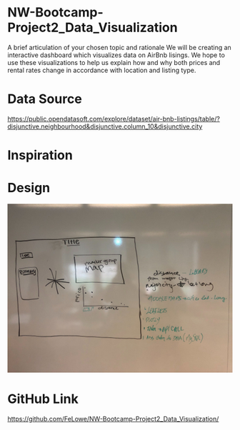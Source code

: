 # NW-Bootcamp-Project2_Data_Visualization

A brief articulation of your chosen topic and rationale
We will be creating an interactive dashboard which visualizes data on AirBnb lisings. We hope to use these visualizations to help us explain how and why both prices and rental rates change in accordance with location and listing type.

# Data Source 
https://public.opendatasoft.com/explore/dataset/air-bnb-listings/table/?disjunctive.neighbourhood&disjunctive.column_10&disjunctive.city

# Inspiration

# Design
![Initial Design Sketch](https://github.com/FeLowe/NW-Bootcamp-Project2_Data_Visualization/blob/master/Images/Image%20from%20iOS.jpg "Initial Design Sketch")

# GitHub Link
https://github.com/FeLowe/NW-Bootcamp-Project2_Data_Visualization/
